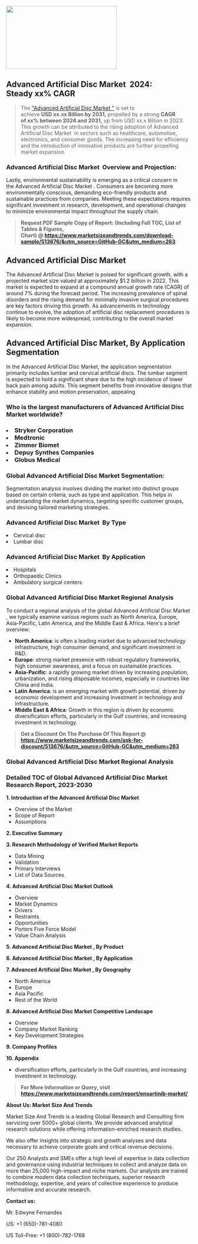 <p><img class="alignnone size-medium wp-image-20088" src="https://ffe5etoiles.com/wp-content/uploads/2024/12/MST1-300x171.png" alt="" width="300" height="171" /></p><h2 id="ember46" class="ember-view reader-text-block__heading-2">Advanced Artificial Disc Market &nbsp;2024: Steady&nbsp;xx% CAGR</h2><blockquote id="ember47" class="ember-view reader-text-block__blockquote">The&nbsp;<a class="app-aware-link " href="https://www.marketsizeandtrends.com/download-sample/513676/&utm_source=GitHub-GC&utm_medium=263" target="_blank" data-test-app-aware-link="">"Advanced Artificial Disc Market "</a>&nbsp;is set to achieve&nbsp;<strong>USD&nbsp;xx.xx&nbsp;Billion by 2031,</strong>&nbsp;propelled by a strong&nbsp;<strong>CAGR of&nbsp;xx% between 2024 and 2031,</strong>&nbsp;up from USD xx.x Billion in 2023. This growth can be attributed to the rising adoption of&nbsp;Advanced Artificial Disc Market &nbsp;in sectors such as healthcare, automotive, electronics, and consumer goods. The increasing need for efficiency and the introduction of innovative products are further propelling market expansion.</blockquote><h3 id="ember48" class="ember-view reader-text-block__heading-3">Advanced Artificial Disc Market &nbsp;Overview and Projection:</h3><p id="ember49" class="ember-view reader-text-block__paragraph">Lastly, environmental sustainability is emerging as a critical concern in the&nbsp;Advanced Artificial Disc Market . Consumers are becoming more environmentally conscious, demanding eco-friendly products and sustainable practices from companies. Meeting these expectations requires significant investment in research, development, and operational changes to minimize environmental impact throughout the supply chain.</p><blockquote id="ember50" class="ember-view reader-text-block__blockquote"><strong>Request PDF Sample Copy of Report: (Including Full TOC, List of Tables &amp; Figures, Chart)&nbsp;@&nbsp;<strong><a href="https://www.marketsizeandtrends.com/download-sample/513676/&utm_source=GitHub-GC&utm_medium=263" target="_blank">https://www.marketsizeandtrends.com/download-sample/513676/&utm_source=GitHub-GC&utm_medium=263</a></strong></strong></blockquote><h3 class=""> <h2>Advanced Artificial Disc Market</h2><p>The Advanced Artificial Disc Market is poised for significant growth, with a projected market size valued at approximately $1.2 billion in 2022. This market is expected to expand at a compound annual growth rate (CAGR) of around 7% during the forecast period. The increasing prevalence of spinal disorders and the rising demand for minimally invasive surgical procedures are key factors driving this growth. As advancements in technology continue to evolve, the adoption of artificial disc replacement procedures is likely to become more widespread, contributing to the overall market expansion.</p><h2>Advanced Artificial Disc Market, By Application Segmentation</h2><p>In the Advanced Artificial Disc Market, the application segmentation primarily includes lumbar and cervical artificial discs. The lumbar segment is expected to hold a significant share due to the high incidence of lower back pain among adults. This segment benefits from innovative designs that enhance stability and motion preservation, appealing</h3><h3 id="" class="">Who is the largest manufacturers of&nbsp;Advanced Artificial Disc Market worldwide?</h3><h3 class=""></Li><Li>Stryker Corporation</Li><Li> Medtronic</Li><Li> Zimmer Biomet</Li><Li> Depuy Synthes Companies</Li><Li> Globus Medical</h3><h3 id="ember53" class="ember-view reader-text-block__heading-3">Global&nbsp;Advanced Artificial Disc Market Segmentation:</h3><p id="ember54" class="ember-view reader-text-block__paragraph">Segmentation analysis involves dividing the market into distinct groups based on certain criteria, such as type and application. This helps in understanding the market dynamics, targeting specific customer groups, and devising tailored marketing strategies.</p><h3 id="" class="">Advanced Artificial Disc Market &nbsp;By Type</h3><p></Li><Li>Cervical disc</Li><Li> Lumbar disc</p><h3 id="" class="">Advanced Artificial Disc Market &nbsp;By Application</h3><p class=""></Li><Li>Hospitals</Li><Li> Orthopaedic Clinics</Li><Li> Ambulatory surgical centers</p><h3 id="ember62" class="ember-view reader-text-block__heading-3">Global Advanced Artificial Disc Market Regional Analysis</h3><p id="ember63" class="ember-view reader-text-block__paragraph">To conduct a regional analysis of the global Advanced Artificial Disc Market , we typically examine various regions such as North America, Europe, Asia-Pacific, Latin America, and the Middle East &amp; Africa. Here's a brief overview:</p><ul><li><strong>North America</strong>: is often a leading market due to advanced technology infrastructure, high consumer demand, and significant investment in R&amp;D.</li><li><strong>Europe</strong>: strong market presence with robust regulatory frameworks, high consumer awareness, and a focus on sustainable practices.</li><li><strong>Asia-Pacific</strong>: a rapidly growing market driven by increasing population, urbanization, and rising disposable incomes, especially in countries like China and India.</li><li><strong>Latin America</strong>: is an emerging market with growth potential, driven by economic development and increasing investment in technology and infrastructure.</li><li><strong>Middle East &amp; Africa</strong>: Growth in this region is driven by economic diversification efforts, particularly in the Gulf countries, and increasing investment in technology.</li></ul><blockquote id="ember61" class="ember-view reader-text-block__blockquote"><strong>Get a Discount On The Purchase Of This Report @ <strong><a href="https://html-cleaner.com/" target="">https://www.marketsizeandtrends.com/ask-for-discount/513676/&utm_source=GitHub-GC&utm_medium=263</a></strong></strong></blockquote><h3 id="ember62" class="ember-view reader-text-block__heading-3">Global Advanced Artificial Disc Market Regional Analysis</h3><h3 id="" class="">Detailed TOC of Global Advanced Artificial Disc Market Research Report, 2023-2030</h3><p id="" class=""><strong>1. Introduction of the Advanced Artificial Disc Market </strong></p><ul><li>Overview of the Market</li><li>Scope of Report</li><li>Assumptions</li></ul><p id="" class=""><strong>2. Executive Summary</strong></p><p id="" class=""><strong>3. Research Methodology of Verified Market Reports</strong></p><ul><li>Data Mining</li><li>Validation</li><li>Primary Interviews</li><li>List of Data Sources</li></ul><p id="" class=""><strong>4. Advanced Artificial Disc Market Outlook</strong></p><ul><li>Overview</li><li>Market Dynamics</li><li>Drivers</li><li>Restraints</li><li>Opportunities</li><li>Porters Five Force Model</li><li>Value Chain Analysis</li></ul><p id="" class=""><strong>5. Advanced Artificial Disc Market , By Product</strong></p><p id="" class=""><strong>6. Advanced Artificial Disc Market , By Application</strong></p><p id="" class=""><strong>7. Advanced Artificial Disc Market , By Geography</strong></p><ul><li>North America</li><li>Europe</li><li>Asia Pacific</li><li>Rest of the World</li></ul><p id="" class=""><strong>8. Advanced Artificial Disc Market Competitive Landscape</strong></p><ul><li>Overview</li><li>Company Market Ranking</li><li>Key Development Strategies</li></ul><p id="" class=""><strong>9. Company Profiles</strong></p><p id="" class=""><strong>10. Appendix</strong></p><ul><li>diversification efforts, particularly in the Gulf countries, and increasing investment in technology.</li></ul><blockquote id="ember65" class="ember-view reader-text-block__blockquote"><strong>For More Information or Query, visit <strong><strong><a href="https://html-cleaner.com/" target="">https://www.marketsizeandtrends.com/report/ensartinib-market/</a></strong></strong></strong></blockquote><p id="" class=""><strong>About Us: Market Size And Trends</strong></p><p id="" class="">Market Size And Trends is a leading Global Research and Consulting firm servicing over 5000+ global clients. We provide advanced analytical research solutions while offering information-enriched research studies.</p><p id="" class="">We also offer insights into strategic and growth analyses and data necessary to achieve corporate goals and critical revenue decisions.</p><p id="" class="">Our 250 Analysts and SMEs offer a high level of expertise in data collection and governance using industrial techniques to collect and analyze data on more than 25,000 high-impact and niche markets. Our analysts are trained to combine modern data collection techniques, superior research methodology, expertise, and years of collective experience to produce informative and accurate research.</p><p id="" class=""><strong>Contact us:</strong></p><p id="" class="">Mr. Edwyne Fernandes</p><p id="" class="">US: +1 (650)-781-4080</p><p id="" class="">US Toll-Free: +1 (800)-782-1768</p>
